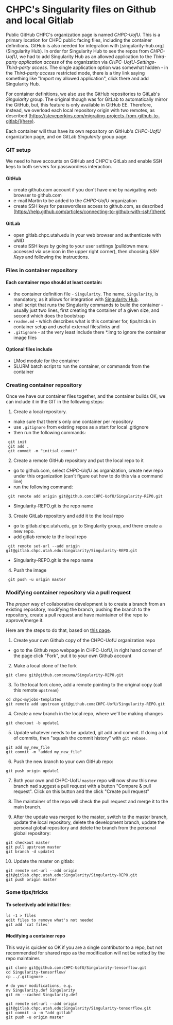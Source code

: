 # CHPC's Singularity files on Github and local Gitlab

Public GitHub CHPC's organization page is named *CHPC-UofU*. This is a primary location for CHPC public facing files, including the container definitions. GitHub is also needed for integration with [singularity-hub.org](Singularity Hub). In order for Singularity Hub to see the repos from *CHPC-UofU*, we had to add Singularity Hub as an allowed application to the *Third-party application access* of the organization via *CHPC-UofU*-*Settings*-*Third-party access*. The single application option was somewhat hidden - in the *Third-party access* restricted mode, there is a tiny link saying something like "Import my allowed application", click there and add Singularity Hub.

For container definitions, we also use the GitHub repositories to GitLab's *Singularity* group. The original though was for GitLab to automatically mirror the GitHub, but, this feature is only available in GitHub EE. Therefore, instead, we overload each local repository origin with two remotes, as described [https://steveperkins.com/migrating-projects-from-github-to-gitlab/](here).

Each container will thus have its own repository on GitHub's *CHPC-UofU* organization page, and on GitLab *Singularity* group page.

### GIT setup

We need to have accounts on GitHub and CHPC's GitLab and enable SSH keys to both servers for passwordless interaction.

#### GitHub
- create github.com account if you don't have one by navigating web browser to github.com
- e-mail Martin to be added to the *CHPC-UofU* organization
- create SSH keys for passwordless access to github.com, as described [https://help.github.com/articles/connecting-to-github-with-ssh/](here)

#### GitLab
- open gitlab.chpc.utah.edu in your web browser and authenticate with uNID
- create SSH keys by going to your user settings (pulldown menu accessed via use icon in the upper right corner), then choosing *SSH Keys* and following the instructions.

### Files in container repository

#### Each container repo should at least contain:
- the container definition file - `Singularity`. The name, `Singularity`, is mandatory, as it allows for integration with [Singularity Hub](https://singularity-hub.org/).
- shell script that runs the Singularity commands to build the container - usually just two lines, first creating the container of a given size, and second which does the bootstrap
- `readme.md` - which describes what is this container for, tips/tricks in container setup and useful external files/links and 
- `.gitignore` - at the very least include there *.img to ignore the container image files

#### Optional files include
- LMod module for the container
- SLURM batch script to run the container, or commands from the container

### Creating container repository
Once we have our container files together, and the container builds OK, we can include it in the GIT in the following steps:

1. Create a local repository. 
 - make sure that there's only one container per repository
 - use `.gitignore` from existing repos as a start for local .gitignore
 - then run the following commands:
```
 git init
 git add .
 git commit -m "initial commit"
```

2. Create a remote GitHub repository and put the local repo to it
 - go to github.com, select *CHPC-UofU* as organization, create new repo under this organization (can't figure out how to do this via a command line)
 - run the following command:
```
 git remote add origin git@github.com:CHPC-UofU/Singularity-REPO.git
```
 - Singularity-REPO.git is the repo name

3. Create GitLab repository and add it to the local repo
 - go to gitlab.chpc.utah.edu, go to Singularity group, and there create a new repo.
 - add gitlab remote to the local repo 
```
 git remote set-url --add origin git@gitlab.chpc.utah.edu:Singularity/Singularity-REPO.git
```
 - Singularity-REPO.git is the repo name

4. Push the image 
```
 git push -u origin master
```

### Modifying container repository via a pull request

The *proper* way of collaborative development is to create a branch from an existing repository, modifying the branch, pushing the branch to the repository, create a pull request and have maintainer of the repo to approve/merge it.

Here are the steps to do that, based on [this page](http://blog.scottlowe.org/2015/01/27/using-fork-branch-git-workflow/).

1. Create your own Github copy of the CHPC-UofU organization repo
- go to the Github repo webpage in CHPC-UofU, in right hand corner of the page click "Fork", put it to your own Github account

2. Make a local clone of the fork
```
git clone git@github.com:mcuma/Singularity-REPO.git
```

3. To the local fork clone, add a remote pointing to the original copy (call this remote `upstream`)
```
cd chpc-myjobs-templates
git remote add upstream git@github.com:CHPC-UofU/Singularity-REPO.git
```

4. Create a new branch in the local repo, where we'll be making changes
```
git checkout -b update1
```

5. Update whatever needs to be updated, git add and commit. If doing a lot of commits, then "squash the commit history" with `git rebase`.
```
git add my_new_file
git commit -m "added my_new_file"
```

6. Push the new branch to your own GitHub repo:
```
git push origin update1
```

7. Both your own and CHPC-UofU `master` repo will now show this new branch nad suggest a pull request with a button "Compare & pull request". Click on this button and the click "Create pull request"

8. The maintainer of the repo will check the pull request and merge it to the main branch.

9. After the update was merged to the master, switch to the master branch, update the local repository, delete the development branch, update the personal global repository and delete the branch from the personal global repository:
```
git checkout master
git pull upstream master
git branch -d update1
```

10. Update the master on gitlab:
```
git remote set-url --add origin git@gitlab.chpc.utah.edu:Singularity/Singularity-REPO.git
git push origin master
```

### Some tips/tricks

#### To selectively add initial files:
```
ls -1 > files
edit files to remove what's not needed
git add `cat files` 
```

#### Modifying a container repo

This way is quicker so OK if you are a single contributor to a repo, but not recommended for shared repo as the modification will not be vetted by the repo maintainer.

```
git clone git@github.com:CHPC-UofU/Singularity-tensorflow.git
cd Singularity-tensorflow/
cp ../.gitignore .

# do your modifications, e.g.
mv Singularity.def Singularity
git rm --cached Singularity.def

git remote set-url --add origin  git@gitlab.chpc.utah.edu:Singularity/Singularity-tensorflow.git
git commit -a -m "add gitlab"
git push -u origin master
```


